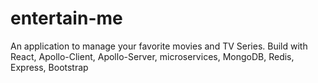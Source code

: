 # entertain-me

An application to manage your favorite movies and TV Series.
Build with React, Apollo-Client, Apollo-Server, microservices, MongoDB, Redis, Express, Bootstrap
